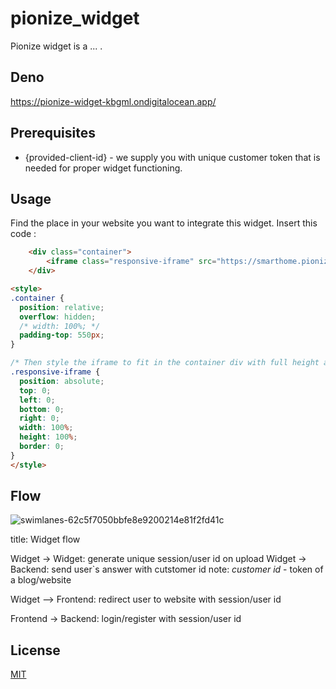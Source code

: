 # pionize_widget

Pionize widget is a ... .

## Deno 
https://pionize-widget-kbgml.ondigitalocean.app/

## Prerequisites

- {provided-client-id} - we supply you with unique customer token that is needed for proper widget functioning.

## Usage

Find the place in your website you want to integrate this widget. 
Insert this code : 

```html
    <div class="container">
        <iframe class="responsive-iframe" src="https://smarthome.pionize.de/smarthome-finden/widget/999999999"></iframe>
    </div>

<style>
.container {
  position: relative;
  overflow: hidden;
  /* width: 100%; */
  padding-top: 550px; 
}

/* Then style the iframe to fit in the container div with full height and width */
.responsive-iframe {
  position: absolute;
  top: 0;
  left: 0;
  bottom: 0;
  right: 0;
  width: 100%;
  height: 100%;
  border: 0;
}
</style>
```

## Flow 

![swimlanes-62c5f7050bbfe8e9200214e81f2fd41c](https://user-images.githubusercontent.com/55086326/128915276-98f2d7d3-9feb-43c6-b872-b2a21ec45435.png)

title: Widget flow

Widget -> Widget: generate unique session/user id on upload
Widget -> Backend: send user`s answer with cutstomer id
note:
_customer id_ - token of a blog/website

Widget --> Frontend: redirect user to website with session/user id

Frontend -> Backend: login/register with session/user id

## License
[MIT](https://choosealicense.com/licenses/mit/)
